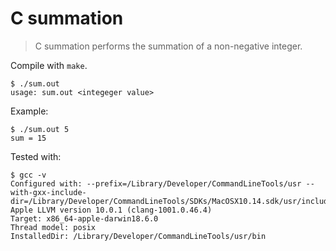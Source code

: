# C summation

> C summation performs the summation of a non-negative integer.

Compile with `make`.

```
$ ./sum.out
usage: sum.out <integeger value>
```

Example:

```
$ ./sum.out 5
sum = 15
```

Tested with:

```
$ gcc -v
Configured with: --prefix=/Library/Developer/CommandLineTools/usr --with-gxx-include-dir=/Library/Developer/CommandLineTools/SDKs/MacOSX10.14.sdk/usr/include/c++/4.2.1
Apple LLVM version 10.0.1 (clang-1001.0.46.4)
Target: x86_64-apple-darwin18.6.0
Thread model: posix
InstalledDir: /Library/Developer/CommandLineTools/usr/bin
```
